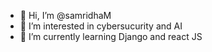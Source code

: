 - 👋 Hi, I’m @samridhaM
- 👀 I’m interested in cybersucurity and AI 
- 🌱 I’m currently learning Django and react JS

<!---
samridhaM/samridhaM is a ✨ special ✨ repository because its `README.md` (this file) appears on your GitHub profile.
You can click the Preview link to take a look at your changes.
--->
